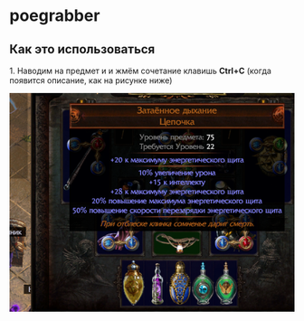 ﻿# poegrabber
<h2>Как это использоваться</h2>
<p>1. Наводим на предмет и и жмём сочетание клавишь <b>Ctrl+C</b> (когда появится описание, как на рисунке ниже) </p>

![1](https://github.com/hiop/poegrabber/blob/master/img/ctrlc.PNG)
